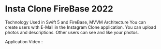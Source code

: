 # Insta Clone FireBase 2022
Technology Used in Swift 5 and FireBase, MVVM Architecture You can create users with E-Mail in the Instagram Clone application. You can upload photos and descriptions. Other users can see and like your photos.

Application Video : 
